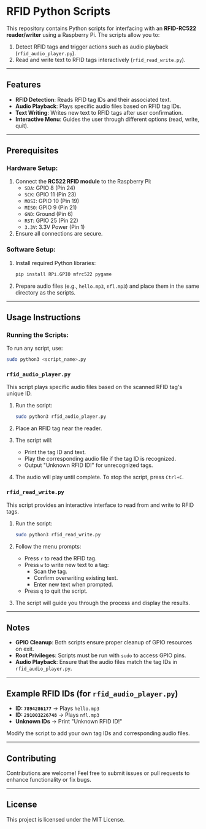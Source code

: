 # RFID Python Scripts

This repository contains Python scripts for interfacing with an **RFID-RC522 reader/writer** using a Raspberry Pi. The scripts allow you to:
1. Detect RFID tags and trigger actions such as audio playback (`rfid_audio_player.py`).
2. Read and write text to RFID tags interactively (`rfid_read_write.py`).

---

## Features

- **RFID Detection**: Reads RFID tag IDs and their associated text.
- **Audio Playback**: Plays specific audio files based on RFID tag IDs.
- **Text Writing**: Writes new text to RFID tags after user confirmation.
- **Interactive Menu**: Guides the user through different options (read, write, quit).

---

## Prerequisites

### Hardware Setup:
1. Connect the **RC522 RFID module** to the Raspberry Pi:
   - `SDA`: GPIO 8 (Pin 24)
   - `SCK`: GPIO 11 (Pin 23)
   - `MOSI`: GPIO 10 (Pin 19)
   - `MISO`: GPIO 9 (Pin 21)
   - `GND`: Ground (Pin 6)
   - `RST`: GPIO 25 (Pin 22)
   - `3.3V`: 3.3V Power (Pin 1)
2. Ensure all connections are secure.

### Software Setup:
1. Install required Python libraries:
   ```bash
   pip install RPi.GPIO mfrc522 pygame
   ```
2. Prepare audio files (e.g., `hello.mp3`, `nfl.mp3`) and place them in the same directory as the scripts.

---

## Usage Instructions

### Running the Scripts:
To run any script, use:
```bash
sudo python3 <script_name>.py
```

### `rfid_audio_player.py`
This script plays specific audio files based on the scanned RFID tag's unique ID.

1. Run the script:
   ```bash
   sudo python3 rfid_audio_player.py
   ```
2. Place an RFID tag near the reader.
3. The script will:
   - Print the tag ID and text.
   - Play the corresponding audio file if the tag ID is recognized.
   - Output "Unknown RFID ID!" for unrecognized tags.

4. The audio will play until complete. To stop the script, press `Ctrl+C`.

### `rfid_read_write.py`
This script provides an interactive interface to read from and write to RFID tags.

1. Run the script:
   ```bash
   sudo python3 rfid_read_write.py
   ```
2. Follow the menu prompts:
   - Press `r` to read the RFID tag.
   - Press `w` to write new text to a tag:
     - Scan the tag.
     - Confirm overwriting existing text.
     - Enter new text when prompted.
   - Press `q` to quit the script.

3. The script will guide you through the process and display the results.

---

## Notes
- **GPIO Cleanup**: Both scripts ensure proper cleanup of GPIO resources on exit.
- **Root Privileges**: Scripts must be run with `sudo` to access GPIO pins.
- **Audio Playback**: Ensure that the audio files match the tag IDs in `rfid_audio_player.py`.

---

## Example RFID IDs (for `rfid_audio_player.py`)
- **ID: `7894286177`** → Plays `hello.mp3`
- **ID: `291003226748`** → Plays `nfl.mp3`
- **Unknown IDs** → Print "Unknown RFID ID!"

Modify the script to add your own tag IDs and corresponding audio files.

---

## Contributing
Contributions are welcome! Feel free to submit issues or pull requests to enhance functionality or fix bugs.

---

## License
This project is licensed under the MIT License.